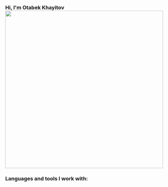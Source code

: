 ### Hi, I'm Otabek Khayitov <img src="https://media1.giphy.com/media/SwZBtqe4yvEWP7q07X/giphy.gif?cid=ecf05e47grz9w5jtr4iehj6n87g7aa4c6iqccfif2yh47qrh&ep=v1_stickers_search&rid=giphy.gif&ct=s" width="500px">
### Languages and tools I work with:  
<br/>
<code>  <code/>
